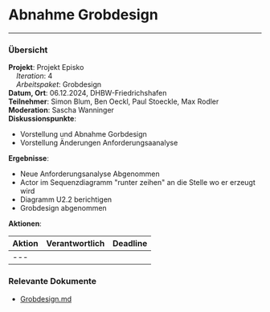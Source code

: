 # Abnahme Grobdesign

---

### Übersicht

**Projekt**: Projekt Episko\
&nbsp;&nbsp;&nbsp;&nbsp;_Iteration_: 4\
&nbsp;&nbsp;&nbsp;&nbsp;_Arbeitspaket_: Grobdesign\
**Datum, Ort**: 06.12.2024, DHBW-Friedrichshafen\
**Teilnehmer**: Simon Blum, Ben Oeckl, Paul Stoeckle, Max Rodler\
**Moderation**: Sascha Wanninger\
**Diskussionspunkte**:

- Vorstellung und Abnahme Gorbdesign
- Vorstellung Änderungen Anforderungsaanalyse

**Ergebnisse**:

- Neue Anforderungsanalyse Abgenommen
- Actor im Sequenzdiagramm "runter zeihen" an die Stelle wo er erzeugt wird
- Diagramm U2.2 berichtigen
- Grobdesign abgenommen

**Aktionen**:

| Aktion      | Verantwortlich | Deadline |
|-------------|----------------|----------|
| ---         |                |          |

### Relevante Dokumente

- [Grobdesign.md](Inkremente/04/Grobdesign.md)
